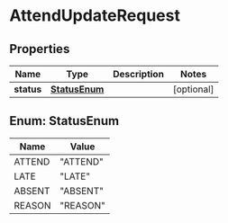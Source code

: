 

# AttendUpdateRequest


## Properties

| Name | Type | Description | Notes |
|------------ | ------------- | ------------- | -------------|
|**status** | [**StatusEnum**](#StatusEnum) |  |  [optional] |



## Enum: StatusEnum

| Name | Value |
|---- | -----|
| ATTEND | &quot;ATTEND&quot; |
| LATE | &quot;LATE&quot; |
| ABSENT | &quot;ABSENT&quot; |
| REASON | &quot;REASON&quot; |



